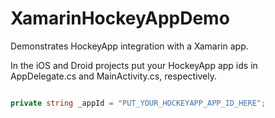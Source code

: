 # XamarinHockeyAppDemo
Demonstrates HockeyApp integration with a Xamarin app.

In the iOS and Droid projects put your HockeyApp app ids in AppDelegate.cs and MainActivity.cs, respectively.

```C#

private string _appId = "PUT_YOUR_HOCKEYAPP_APP_ID_HERE";

```
